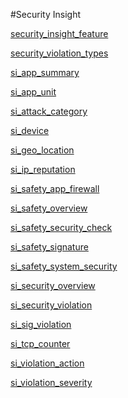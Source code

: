 #Security Insight

[security_insight_feature](security_insight_feature)
[security_violation_types](security_violation_types)
[si_app_summary](si_app_summary)
[si_app_unit](si_app_unit)
[si_attack_category](si_attack_category)
[si_device](si_device)
[si_geo_location](si_geo_location)
[si_ip_reputation](si_ip_reputation)
[si_safety_app_firewall](si_safety_app_firewall)
[si_safety_overview](si_safety_overview)
[si_safety_security_check](si_safety_security_check)
[si_safety_signature](si_safety_signature)
[si_safety_system_security](si_safety_system_security)
[si_security_overview](si_security_overview)
[si_security_violation](si_security_violation)
[si_sig_violation](si_sig_violation)
[si_tcp_counter](si_tcp_counter)
[si_violation_action](si_violation_action)
[si_violation_severity](si_violation_severity)


